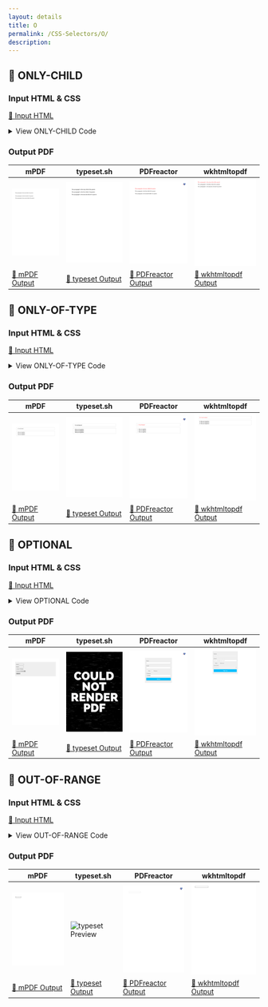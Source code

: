 ```yaml
---
layout: details
title: O
permalink: /CSS-Selectors/O/
description: 
---
```




## 🔬 ONLY-CHILD

### Input HTML & CSS

[📄 Input HTML](https://raw.githubusercontent.com/azettl/compare.html2pdf.tools/master//html/CSS%20Selectors/O/only-child.html)

<details>
    <summary>
        View ONLY-CHILD Code
    </summary>
    <pre><code class="hljs xml"><span class="hljs-meta">&lt;!DOCTYPE <span class="hljs-meta-keyword">html</span>&gt;</span>
<span class="hljs-comment">&lt;!-- Sample from https://css-tricks.com/almanac/selectors/o/only-child/ --&gt;</span>
<span class="hljs-tag">&lt;<span class="hljs-name">html</span> <span class="hljs-attr">lang</span>=<span class="hljs-string">"en"</span>&gt;</span>
    <span class="hljs-tag">&lt;<span class="hljs-name">head</span>&gt;</span>
        <span class="hljs-tag">&lt;<span class="hljs-name">style</span>&gt;</span><span class="css">
        <span class="hljs-selector-tag">div</span> <span class="hljs-selector-tag">p</span><span class="hljs-selector-pseudo">:only-child</span> {
  <span class="hljs-attribute">color</span>: red;
}
        </span><span class="hljs-tag">&lt;/<span class="hljs-name">style</span>&gt;</span>
    <span class="hljs-tag">&lt;/<span class="hljs-name">head</span>&gt;</span>
    <span class="hljs-tag">&lt;<span class="hljs-name">body</span>&gt;</span>
        <span class="hljs-tag">&lt;<span class="hljs-name">div</span>&gt;</span>
            <span class="hljs-tag">&lt;<span class="hljs-name">p</span>&gt;</span>This paragraph is the only child of its parent<span class="hljs-tag">&lt;/<span class="hljs-name">p</span>&gt;</span>
          <span class="hljs-tag">&lt;/<span class="hljs-name">div</span>&gt;</span>
           
          <span class="hljs-tag">&lt;<span class="hljs-name">div</span>&gt;</span>
            <span class="hljs-tag">&lt;<span class="hljs-name">p</span>&gt;</span>This paragraph is the first child of its parent<span class="hljs-tag">&lt;/<span class="hljs-name">p</span>&gt;</span>
            <span class="hljs-tag">&lt;<span class="hljs-name">p</span>&gt;</span>This paragraph is the second child of its parent<span class="hljs-tag">&lt;/<span class="hljs-name">p</span>&gt;</span>
          <span class="hljs-tag">&lt;/<span class="hljs-name">div</span>&gt;</span>
    <span class="hljs-tag">&lt;/<span class="hljs-name">body</span>&gt;</span>
<span class="hljs-tag">&lt;/<span class="hljs-name">html</span>&gt;</span></code><button class='button-code-copy'>📋 Copy Code</button></pre>
</details>

### Output PDF

| mPDF | typeset.sh | PDFreactor | wkhtmltopdf
|---------|---------|---------|---------|
| ![mPDF Preview](mpdf__html_CSS_Selectors_O_only-child.html.png) | ![typeset Preview](typeset__html_CSS_Selectors_O_only-child.html.png) | ![PDFreactor Preview](pdfreactor__html_CSS_Selectors_O_only-child.html.png) | ![wkhtmltopdf Preview](wkhtmltopdf__html_CSS_Selectors_O_only-child.html.png) |
| [📕 mPDF Output](mpdf__html_CSS_Selectors_O_only-child.html.pdf) | [📕 typeset Output](typeset__html_CSS_Selectors_O_only-child.html.pdf) | [📕 PDFreactor Output](pdfreactor__html_CSS_Selectors_O_only-child.html.pdf) | [📕 wkhtmltopdf Output](wkhtmltopdf__html_CSS_Selectors_O_only-child.html.pdf) |

## 🔬 ONLY-OF-TYPE

### Input HTML & CSS

[📄 Input HTML](https://raw.githubusercontent.com/azettl/compare.html2pdf.tools/master//html/CSS%20Selectors/O/only-of-type.html)

<details>
    <summary>
        View ONLY-OF-TYPE Code
    </summary>
    <pre><code class="hljs xml"><span class="hljs-meta">&lt;!DOCTYPE <span class="hljs-meta-keyword">html</span>&gt;</span>
<span class="hljs-comment">&lt;!-- Sample from https://css-tricks.com/almanac/selectors/o/only-of-type/ --&gt;</span>
<span class="hljs-tag">&lt;<span class="hljs-name">html</span> <span class="hljs-attr">lang</span>=<span class="hljs-string">"en"</span>&gt;</span>
    <span class="hljs-tag">&lt;<span class="hljs-name">head</span>&gt;</span>
        <span class="hljs-tag">&lt;<span class="hljs-name">style</span>&gt;</span><span class="css">
        <span class="hljs-selector-tag">ul</span> {
  <span class="hljs-attribute">border</span>: <span class="hljs-number">1px</span> solid <span class="hljs-number">#ccc</span>;
  <span class="hljs-attribute">margin</span>: <span class="hljs-number">20px</span>;
  <span class="hljs-attribute">padding</span>: <span class="hljs-number">10px</span> <span class="hljs-number">10px</span> <span class="hljs-number">10px</span> <span class="hljs-number">30px</span>;
}

<span class="hljs-selector-tag">li</span><span class="hljs-selector-pseudo">:only-of-type</span> {
  <span class="hljs-attribute">color</span>: red;
}
        </span><span class="hljs-tag">&lt;/<span class="hljs-name">style</span>&gt;</span>
    <span class="hljs-tag">&lt;/<span class="hljs-name">head</span>&gt;</span>
    <span class="hljs-tag">&lt;<span class="hljs-name">body</span>&gt;</span>
        <span class="hljs-tag">&lt;<span class="hljs-name">ul</span>&gt;</span>
            <span class="hljs-tag">&lt;<span class="hljs-name">li</span>&gt;</span>I'm all alone!<span class="hljs-tag">&lt;/<span class="hljs-name">li</span>&gt;</span>
          <span class="hljs-tag">&lt;/<span class="hljs-name">ul</span>&gt;</span>  
          
          <span class="hljs-tag">&lt;<span class="hljs-name">ul</span>&gt;</span>
            <span class="hljs-tag">&lt;<span class="hljs-name">li</span>&gt;</span>We are together.<span class="hljs-tag">&lt;/<span class="hljs-name">li</span>&gt;</span>
            <span class="hljs-tag">&lt;<span class="hljs-name">li</span>&gt;</span>We are together.<span class="hljs-tag">&lt;/<span class="hljs-name">li</span>&gt;</span>
            <span class="hljs-tag">&lt;<span class="hljs-name">li</span>&gt;</span>We are together.<span class="hljs-tag">&lt;/<span class="hljs-name">li</span>&gt;</span>
          <span class="hljs-tag">&lt;/<span class="hljs-name">ul</span>&gt;</span>  
    <span class="hljs-tag">&lt;/<span class="hljs-name">body</span>&gt;</span>
<span class="hljs-tag">&lt;/<span class="hljs-name">html</span>&gt;</span></code><button class='button-code-copy'>📋 Copy Code</button></pre>
</details>

### Output PDF

| mPDF | typeset.sh | PDFreactor | wkhtmltopdf
|---------|---------|---------|---------|
| ![mPDF Preview](mpdf__html_CSS_Selectors_O_only-of-type.html.png) | ![typeset Preview](typeset__html_CSS_Selectors_O_only-of-type.html.png) | ![PDFreactor Preview](pdfreactor__html_CSS_Selectors_O_only-of-type.html.png) | ![wkhtmltopdf Preview](wkhtmltopdf__html_CSS_Selectors_O_only-of-type.html.png) |
| [📕 mPDF Output](mpdf__html_CSS_Selectors_O_only-of-type.html.pdf) | [📕 typeset Output](typeset__html_CSS_Selectors_O_only-of-type.html.pdf) | [📕 PDFreactor Output](pdfreactor__html_CSS_Selectors_O_only-of-type.html.pdf) | [📕 wkhtmltopdf Output](wkhtmltopdf__html_CSS_Selectors_O_only-of-type.html.pdf) |

## 🔬 OPTIONAL

### Input HTML & CSS

[📄 Input HTML](https://raw.githubusercontent.com/azettl/compare.html2pdf.tools/master//html/CSS%20Selectors/O/optional.html)

<details>
    <summary>
        View OPTIONAL Code
    </summary>
    <pre><code class="hljs xml"><span class="hljs-meta">&lt;!DOCTYPE <span class="hljs-meta-keyword">html</span>&gt;</span>
<span class="hljs-comment">&lt;!-- Sample from https://css-tricks.com/almanac/selectors/o/optional/ --&gt;</span>
<span class="hljs-tag">&lt;<span class="hljs-name">html</span> <span class="hljs-attr">lang</span>=<span class="hljs-string">"en"</span>&gt;</span>
    <span class="hljs-tag">&lt;<span class="hljs-name">head</span>&gt;</span>
        <span class="hljs-tag">&lt;<span class="hljs-name">style</span>&gt;</span><span class="css">
        * {
  <span class="hljs-attribute">box-sizing</span>: border-box;
}

<span class="hljs-selector-pseudo">:optional</span> {
  <span class="hljs-attribute">opacity</span>: <span class="hljs-number">0.4</span>;
  <span class="hljs-attribute">transition</span>: .<span class="hljs-number">2s</span>;
}

<span class="hljs-selector-pseudo">:optional</span><span class="hljs-selector-pseudo">:hover</span> {
  <span class="hljs-attribute">opacity</span>: <span class="hljs-number">1</span>;
}

<span class="hljs-selector-tag">form</span> {
  <span class="hljs-attribute">width</span>: <span class="hljs-number">100%</span>;
  <span class="hljs-attribute">max-width</span>: <span class="hljs-number">400px</span>;
  <span class="hljs-attribute">margin</span>: <span class="hljs-number">20px</span> auto;
  <span class="hljs-attribute">background</span>: <span class="hljs-number">#EFEFEF</span>;
  <span class="hljs-attribute">padding</span>: <span class="hljs-number">1em</span>;
}

<span class="hljs-selector-tag">label</span> {
  <span class="hljs-attribute">display</span>: block;
  <span class="hljs-attribute">margin-bottom</span>: <span class="hljs-number">5px</span>;
  <span class="hljs-attribute">color</span>: <span class="hljs-number">#666</span>;
}

<span class="hljs-selector-class">.inline</span> {
  <span class="hljs-attribute">display</span>: inline;
  <span class="hljs-attribute">margin-right</span>: <span class="hljs-number">1em</span>;
}

<span class="hljs-selector-tag">input</span><span class="hljs-selector-attr">[type=<span class="hljs-string">"text"</span>]</span> {
  <span class="hljs-attribute">padding</span>: <span class="hljs-number">5px</span>;
  <span class="hljs-attribute">width</span>: <span class="hljs-number">100%</span>;
  <span class="hljs-attribute">border</span>: <span class="hljs-number">1px</span> solid silver;
}

<span class="hljs-selector-tag">input</span><span class="hljs-selector-attr">[type=submit]</span> {
  <span class="hljs-attribute">background</span>: deepskyblue;
  <span class="hljs-attribute">color</span>: white;
  <span class="hljs-attribute">padding</span>:<span class="hljs-number">10px</span> <span class="hljs-number">0</span>;
  <span class="hljs-attribute">border-color</span>: <span class="hljs-built_in">rgba</span>(<span class="hljs-number">0</span>,<span class="hljs-number">0</span>,<span class="hljs-number">0</span>,.<span class="hljs-number">1</span>);
  <span class="hljs-attribute">font-weight</span>: bold;
  <span class="hljs-attribute">opacity</span>: <span class="hljs-number">1</span>;
  <span class="hljs-attribute">width</span>: <span class="hljs-number">100%</span>;
}

<span class="hljs-selector-tag">select</span> {
  <span class="hljs-attribute">width</span>: <span class="hljs-number">100%</span>;
  <span class="hljs-attribute">border</span>: <span class="hljs-number">1px</span> solid silver;
  <span class="hljs-attribute">padding</span>: <span class="hljs-number">5px</span>;
}

<span class="hljs-keyword">@import</span> url(<span class="hljs-attribute">http:</span>//weloveiconfonts.com/api/?family=fontawesome);

<span class="hljs-comment">/* fontawesome */</span>
<span class="hljs-selector-attr">[class*=<span class="hljs-string">"fontawesome-"</span>]</span><span class="hljs-selector-pseudo">:before</span> {
  <span class="hljs-attribute">font-family</span>: <span class="hljs-string">'FontAwesome'</span>, sans-serif;
}
        </span><span class="hljs-tag">&lt;/<span class="hljs-name">style</span>&gt;</span>
    <span class="hljs-tag">&lt;/<span class="hljs-name">head</span>&gt;</span>
    <span class="hljs-tag">&lt;<span class="hljs-name">body</span>&gt;</span>
        <span class="hljs-tag">&lt;<span class="hljs-name">form</span>&gt;</span>
            <span class="hljs-tag">&lt;<span class="hljs-name">p</span>&gt;</span>
              <span class="hljs-tag">&lt;<span class="hljs-name">label</span> <span class="hljs-attr">for</span>=<span class="hljs-string">"first-name"</span>&gt;</span><span class="hljs-tag">&lt;<span class="hljs-name">span</span> <span class="hljs-attr">class</span>=<span class="hljs-string">"fontawesome-user"</span>&gt;</span><span class="hljs-tag">&lt;/<span class="hljs-name">span</span>&gt;</span> Name<span class="hljs-tag">&lt;/<span class="hljs-name">label</span>&gt;</span>
              <span class="hljs-tag">&lt;<span class="hljs-name">input</span> <span class="hljs-attr">type</span>=<span class="hljs-string">"text"</span> <span class="hljs-attr">id</span>=<span class="hljs-string">"name"</span> <span class="hljs-attr">placeholder</span>=<span class="hljs-string">"John Doe"</span> /&gt;</span>
            <span class="hljs-tag">&lt;/<span class="hljs-name">p</span>&gt;</span>
            <span class="hljs-tag">&lt;<span class="hljs-name">p</span>&gt;</span>
              <span class="hljs-tag">&lt;<span class="hljs-name">label</span> <span class="hljs-attr">for</span>=<span class="hljs-string">"email"</span>&gt;</span><span class="hljs-tag">&lt;<span class="hljs-name">span</span> <span class="hljs-attr">class</span>=<span class="hljs-string">"fontawesome-envelope"</span>&gt;</span><span class="hljs-tag">&lt;/<span class="hljs-name">span</span>&gt;</span> Email<span class="hljs-tag">&lt;/<span class="hljs-name">label</span>&gt;</span>
              <span class="hljs-tag">&lt;<span class="hljs-name">input</span> <span class="hljs-attr">type</span>=<span class="hljs-string">"text"</span> <span class="hljs-attr">id</span>=<span class="hljs-string">"email"</span> <span class="hljs-attr">placeholder</span>=<span class="hljs-string">"john.doe@gmail.com"</span> <span class="hljs-attr">required</span> /&gt;</span>
            <span class="hljs-tag">&lt;/<span class="hljs-name">p</span>&gt;</span>
            <span class="hljs-tag">&lt;<span class="hljs-name">p</span>&gt;</span>
              <span class="hljs-tag">&lt;<span class="hljs-name">input</span> <span class="hljs-attr">type</span>=<span class="hljs-string">"radio"</span> <span class="hljs-attr">name</span>=<span class="hljs-string">"gender"</span> <span class="hljs-attr">id</span>=<span class="hljs-string">"man"</span> /&gt;</span> <span class="hljs-tag">&lt;<span class="hljs-name">label</span> <span class="hljs-attr">class</span>=<span class="hljs-string">"inline"</span> <span class="hljs-attr">for</span>=<span class="hljs-string">"man"</span>&gt;</span>Man<span class="hljs-tag">&lt;/<span class="hljs-name">label</span>&gt;</span>
              <span class="hljs-tag">&lt;<span class="hljs-name">input</span> <span class="hljs-attr">type</span>=<span class="hljs-string">"radio"</span> <span class="hljs-attr">name</span>=<span class="hljs-string">"gender"</span> <span class="hljs-attr">id</span>=<span class="hljs-string">"woman"</span> /&gt;</span> <span class="hljs-tag">&lt;<span class="hljs-name">label</span> <span class="hljs-attr">class</span>=<span class="hljs-string">"inline"</span> <span class="hljs-attr">for</span>=<span class="hljs-string">"woman"</span>&gt;</span>Woman<span class="hljs-tag">&lt;/<span class="hljs-name">label</span>&gt;</span>
            <span class="hljs-tag">&lt;/<span class="hljs-name">p</span>&gt;</span>
            <span class="hljs-tag">&lt;<span class="hljs-name">p</span>&gt;</span>
              <span class="hljs-tag">&lt;<span class="hljs-name">label</span> <span class="hljs-attr">for</span>=<span class="hljs-string">"continent"</span>&gt;</span><span class="hljs-tag">&lt;<span class="hljs-name">span</span> <span class="hljs-attr">class</span>=<span class="hljs-string">"fontawesome-globe"</span>&gt;</span><span class="hljs-tag">&lt;/<span class="hljs-name">span</span>&gt;</span> Continent<span class="hljs-tag">&lt;/<span class="hljs-name">label</span>&gt;</span>
              <span class="hljs-tag">&lt;<span class="hljs-name">select</span> <span class="hljs-attr">id</span>=<span class="hljs-string">"continent"</span>&gt;</span>
                <span class="hljs-tag">&lt;<span class="hljs-name">option</span> <span class="hljs-attr">value</span>=<span class="hljs-string">"0"</span>&gt;</span>Continent<span class="hljs-tag">&lt;/<span class="hljs-name">option</span>&gt;</span>
                <span class="hljs-tag">&lt;<span class="hljs-name">option</span> <span class="hljs-attr">value</span>=<span class="hljs-string">"1"</span>&gt;</span>North America<span class="hljs-tag">&lt;/<span class="hljs-name">option</span>&gt;</span>
                <span class="hljs-tag">&lt;<span class="hljs-name">option</span> <span class="hljs-attr">value</span>=<span class="hljs-string">"2"</span>&gt;</span>South America<span class="hljs-tag">&lt;/<span class="hljs-name">option</span>&gt;</span>
                <span class="hljs-tag">&lt;<span class="hljs-name">option</span> <span class="hljs-attr">value</span>=<span class="hljs-string">"3"</span>&gt;</span>Europe<span class="hljs-tag">&lt;/<span class="hljs-name">option</span>&gt;</span>
                <span class="hljs-tag">&lt;<span class="hljs-name">option</span> <span class="hljs-attr">value</span>=<span class="hljs-string">"4"</span>&gt;</span>Africa<span class="hljs-tag">&lt;/<span class="hljs-name">option</span>&gt;</span>
                <span class="hljs-tag">&lt;<span class="hljs-name">option</span> <span class="hljs-attr">value</span>=<span class="hljs-string">"5"</span>&gt;</span>Asia<span class="hljs-tag">&lt;/<span class="hljs-name">option</span>&gt;</span>
                <span class="hljs-tag">&lt;<span class="hljs-name">option</span> <span class="hljs-attr">value</span>=<span class="hljs-string">"6"</span>&gt;</span>Oceania<span class="hljs-tag">&lt;/<span class="hljs-name">option</span>&gt;</span>
              <span class="hljs-tag">&lt;/<span class="hljs-name">select</span>&gt;</span>
            <span class="hljs-tag">&lt;/<span class="hljs-name">p</span>&gt;</span>
            <span class="hljs-tag">&lt;<span class="hljs-name">p</span>&gt;</span>
              <span class="hljs-tag">&lt;<span class="hljs-name">input</span> <span class="hljs-attr">type</span>=<span class="hljs-string">"submit"</span> <span class="hljs-attr">value</span>=<span class="hljs-string">"Sign up"</span> /&gt;</span>
            <span class="hljs-tag">&lt;/<span class="hljs-name">p</span>&gt;</span>
          <span class="hljs-tag">&lt;/<span class="hljs-name">form</span>&gt;</span>
    <span class="hljs-tag">&lt;/<span class="hljs-name">body</span>&gt;</span>
<span class="hljs-tag">&lt;/<span class="hljs-name">html</span>&gt;</span></code><button class='button-code-copy'>📋 Copy Code</button></pre>
</details>

### Output PDF

| mPDF | typeset.sh | PDFreactor | wkhtmltopdf
|---------|---------|---------|---------|
| ![mPDF Preview](mpdf__html_CSS_Selectors_O_optional.html.png) | ![typeset Preview](typeset__html_CSS_Selectors_O_optional.html.png) | ![PDFreactor Preview](pdfreactor__html_CSS_Selectors_O_optional.html.png) | ![wkhtmltopdf Preview](wkhtmltopdf__html_CSS_Selectors_O_optional.html.png) |
| [📕 mPDF Output](mpdf__html_CSS_Selectors_O_optional.html.pdf) | [📕 typeset Output](typeset__html_CSS_Selectors_O_optional.html.pdf) | [📕 PDFreactor Output](pdfreactor__html_CSS_Selectors_O_optional.html.pdf) | [📕 wkhtmltopdf Output](wkhtmltopdf__html_CSS_Selectors_O_optional.html.pdf) |

## 🔬 OUT-OF-RANGE

### Input HTML & CSS

[📄 Input HTML](https://raw.githubusercontent.com/azettl/compare.html2pdf.tools/master//html/CSS%20Selectors/O/out-of-range.html)

<details>
    <summary>
        View OUT-OF-RANGE Code
    </summary>
    <pre><code class="hljs xml"><span class="hljs-meta">&lt;!DOCTYPE <span class="hljs-meta-keyword">html</span>&gt;</span>
<span class="hljs-comment">&lt;!-- Sample from https://css-tricks.com/almanac/selectors/o/out-of-range/ --&gt;</span>
<span class="hljs-tag">&lt;<span class="hljs-name">html</span> <span class="hljs-attr">lang</span>=<span class="hljs-string">"en"</span>&gt;</span>
    <span class="hljs-tag">&lt;<span class="hljs-name">head</span>&gt;</span>
        <span class="hljs-tag">&lt;<span class="hljs-name">style</span>&gt;</span><span class="css">
        <span class="hljs-selector-tag">input</span><span class="hljs-selector-pseudo">:out-of-range</span> {
  <span class="hljs-attribute">border</span>: <span class="hljs-number">5px</span> solid red;
}
        </span><span class="hljs-tag">&lt;/<span class="hljs-name">style</span>&gt;</span>
    <span class="hljs-tag">&lt;/<span class="hljs-name">head</span>&gt;</span>
    <span class="hljs-tag">&lt;<span class="hljs-name">body</span>&gt;</span>
        <span class="hljs-tag">&lt;<span class="hljs-name">input</span> <span class="hljs-attr">type</span>=<span class="hljs-string">"number"</span> <span class="hljs-attr">min</span>=<span class="hljs-string">"5"</span> <span class="hljs-attr">max</span>=<span class="hljs-string">"10"</span>&gt;</span>
    <span class="hljs-tag">&lt;/<span class="hljs-name">body</span>&gt;</span>
<span class="hljs-tag">&lt;/<span class="hljs-name">html</span>&gt;</span></code><button class='button-code-copy'>📋 Copy Code</button></pre>
</details>

### Output PDF

| mPDF | typeset.sh | PDFreactor | wkhtmltopdf
|---------|---------|---------|---------|
| ![mPDF Preview](mpdf__html_CSS_Selectors_O_out-of-range.html.png) | ![typeset Preview](typeset__html_CSS_Selectors_O_out-of-range.html.png) | ![PDFreactor Preview](pdfreactor__html_CSS_Selectors_O_out-of-range.html.png) | ![wkhtmltopdf Preview](wkhtmltopdf__html_CSS_Selectors_O_out-of-range.html.png) |
| [📕 mPDF Output](mpdf__html_CSS_Selectors_O_out-of-range.html.pdf) | [📕 typeset Output](typeset__html_CSS_Selectors_O_out-of-range.html.pdf) | [📕 PDFreactor Output](pdfreactor__html_CSS_Selectors_O_out-of-range.html.pdf) | [📕 wkhtmltopdf Output](wkhtmltopdf__html_CSS_Selectors_O_out-of-range.html.pdf) |


